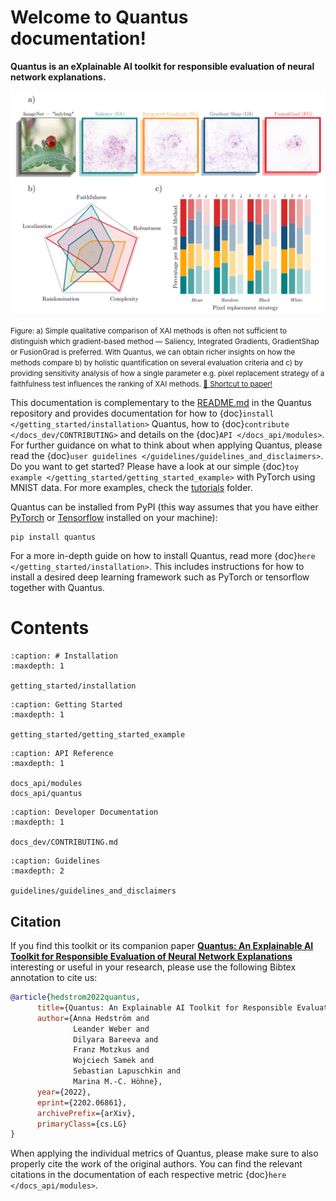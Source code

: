 # Welcome to Quantus documentation!

**Quantus is an eXplainable AI toolkit for responsible evaluation of neural network explanations.**

<p align="center">
  <img width=“400” src="https://raw.githubusercontent.com/understandable-machine-intelligence-lab/Quantus/main/viz.png">
</p>
<p><small>
Figure: a) Simple qualitative comparison of XAI methods is often not sufficient to distinguish which
gradient-based method — Saliency, Integrated Gradients, GradientShap or FusionGrad
is preferred. With Quantus, we can obtain richer insights on how the methods compare b) by holistic
quantification on several evaluation criteria and c) by providing sensitivity analysis of how a single parameter
e.g. pixel replacement strategy of a faithfulness test influences the ranking of XAI methods. <a href="https://arxiv.org/abs/2202.06861">📑 Shortcut to paper!</a>
</small></p>


This documentation is complementary to the [README.md](https://github.com/understandable-machine-intelligence-lab/Quantus) in the Quantus repository and provides documentation
for how to {doc}`install </getting_started/installation>` Quantus, how to {doc}`contribute </docs_dev/CONTRIBUTING>` and details on the {doc}`API </docs_api/modules>`.
For further guidance on what to think about when applying Quantus, please read the {doc}`user guidelines </guidelines/guidelines_and_disclaimers>`. Do you want to get started? Please have a look at our simple {doc}`toy example </getting_started/getting_started_example>` with PyTorch using MNIST data.
For more examples, check the [tutorials](https://github.com/understandable-machine-intelligence-lab/Quantus/tree/main/tutorials) folder.

Quantus can be installed from PyPI (this way assumes that you have either [PyTorch](https://pytorch.org/) or [Tensorflow](https://www.tensorflow.org) installed on your machine):

```setup
pip install quantus
```

For a more in-depth guide on how to install Quantus, read more {doc}`here </getting_started/installation>`. This includes instructions for how to install a desired deep learning framework such as PyTorch or tensorflow together with Quantus.

# Contents

```{toctree}
:caption: # Installation
:maxdepth: 1

getting_started/installation
```

```{toctree}
:caption: Getting Started
:maxdepth: 1

getting_started/getting_started_example
```

```{toctree}
:caption: API Reference
:maxdepth: 1

docs_api/modules
docs_api/quantus
```

```{toctree}
:caption: Developer Documentation
:maxdepth: 1

docs_dev/CONTRIBUTING.md
```

```{toctree}
:caption: Guidelines
:maxdepth: 2

guidelines/guidelines_and_disclaimers
```


## Citation


If you find this toolkit or its companion paper
[**Quantus: An Explainable AI Toolkit for Responsible Evaluation of Neural Network Explanations**](https://arxiv.org/abs/2202.06861)
interesting or useful in your research, please use the following Bibtex annotation to cite us:

```bibtex
@article{hedstrom2022quantus,
      title={Quantus: An Explainable AI Toolkit for Responsible Evaluation of Neural Network Explanations},
      author={Anna Hedström and
              Leander Weber and
              Dilyara Bareeva and
              Franz Motzkus and
              Wojciech Samek and
              Sebastian Lapuschkin and
              Marina M.-C. Höhne},
      year={2022},
      eprint={2202.06861},
      archivePrefix={arXiv},
      primaryClass={cs.LG}
}
```

When applying the individual metrics of Quantus, please make sure to also properly cite the work of the original authors.
You can find the relevant citations in the documentation of each respective metric {doc}`here </docs_api/modules>`.
